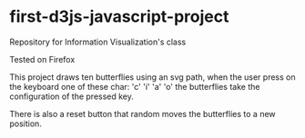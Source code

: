 # first-d3js-javascript-project
Repository for Information Visualization's class

Tested on Firefox

This project draws ten butterflies using an svg path,
when the user press on the keyboard one of these char: 'c' 'i' 'a' 'o'
the butterflies take the configuration of the pressed key.

There is also a reset button that random moves the butterflies to a new position.
